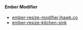 #### Ember Modifier

* [ember-resize-modifier.jhawk.co](https://ember-resize-modifier.jhawk.co/modifiers/did-resize/)
* [ember-resize-kitchen-sink](https://github.com/PrecisionNutrition/ember-resize-kitchen-sink/tree/main/packages/ember-on-resize-modifier)
